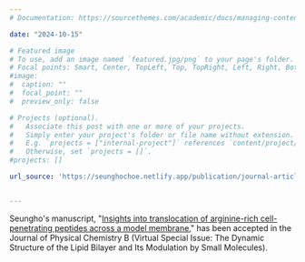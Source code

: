 ```yaml
---
# Documentation: https://sourcethemes.com/academic/docs/managing-content/

date: "2024-10-15" 

# Featured image
# To use, add an image named `featured.jpg/png` to your page's folder.
# Focal points: Smart, Center, TopLeft, Top, TopRight, Left, Right, BottomLeft, Bottom, BottomRight.
#image:
#  caption: ""
#  focal_point: ""
#  preview_only: false

# Projects (optional).
#   Associate this post with one or more of your projects.
#   Simply enter your project's folder or file name without extension.
#   E.g. `projects = ["internal-project"]` references `content/project/deep-learning/index.md`.
#   Otherwise, set `projects = []`.
#projects: []

url_source: 'https://seunghochoe.netlify.app/publication/journal-article/2024-10-24-jpcb/'


---
```


Seungho's manuscript, "[Insights into translocation of arginine-rich cell-penetrating peptides across a model membrane](https://seunghochoe.netlify.app/publication/journal-article/2024-10-24-jpcb/)," has been accepted in the Journal of Physical Chemistry B (Virtual Special Issue: The Dynamic Structure of the Lipid Bilayer and Its Modulation by Small Molecules). 

